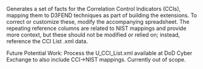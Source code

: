 Generates a set of facts for the Correlation Control Indicators
(CCIs), mapping them to D3FEND techniques as part of building the
extensions. To correct or customize these, modify the accompanying
spreadsheet.  The repeating reference columns are related to NIST
mappings and provide more context, but these should not be modified or
relied on; instead, reference the CCI List .xml data.

Future Potential Work: Process the U_CCI_List.xml available at DoD
Cyber Exchange to also include CCI->NIST mappings. Currently out of
scope.

